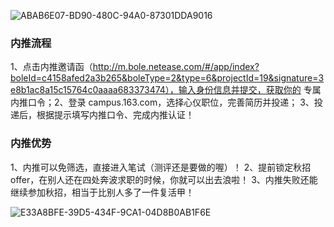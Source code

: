 

![ABAB6E07-BD90-480C-94A0-87301DDA9016](/Users/Haoyu/Desktop/ABAB6E07-BD90-480C-94A0-87301DDA9016.png)

### 内推流程

1、点击内推邀请函（http://m.bole.netease.com/#/app/index?boleId=c4158afed2a3b265&boleType=2&type=6&projectId=19&signature=3e8b1ac8a15c15764c0aaaa683373474），输入身份信息并提交，获取你的 专属内推口令；2、登录 campus.163.com，选择心仪职位，完善简历并投递； 3、投递后，根据提示填写内推口令、完成内推认证！

### 内推优势

1、内推可以免筛选，直接进入笔试（测评还是要做的喔）！
2、提前锁定秋招 offer，在别人还在四处奔波求职的时候，你就可以出去浪啦！
3、内推失败还能继续参加秋招，相当于比别人多了一件复活甲！

![E33A8BFE-39D5-434F-9CA1-04D8B0AB1F6E](/Users/Haoyu/Desktop/E33A8BFE-39D5-434F-9CA1-04D8B0AB1F6E.png)